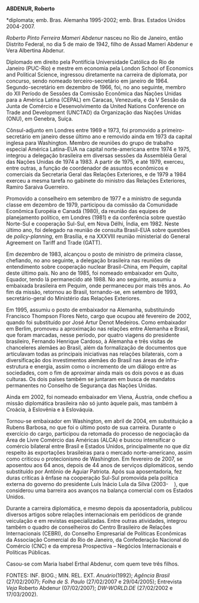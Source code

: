 **ABDENUR, Roberto**

\*diplomata; emb. Bras. Alemanha 1995-2002; emb. Bras. Estados Unidos
2004-2007.

*Roberto Pinto Ferreira Mameri Abdenur* nasceu no Rio de Janeiro, então
Distrito Federal, no dia 5 de maio de 1942, filho de Assad Mameri
Abdenur e Vera Albertina Abdenur.

Diplomado em direito pela Pontifícia Universidade Católica do Rio de
Janeiro (PUC-Rio) e mestre em economia pela London School of Economics
and Political Science, ingressou diretamente na carreira de diplomata,
por concurso, sendo nomeado terceiro-secretário em janeiro de 1964.
Segundo-secretário em dezembro de 1966, foi, no ano seguinte, membro do
XII Período de Sessões da Comissão Econômica das Nações Unidas para a
América Latina (CEPAL) em Caracas, Venezuela, e da V Sessão da Junta de
Comércio e Desenvolvimento da United Nations Conference on Trade and
Development (UNCTAD) da Organização das Nações Unidas (ONU), em Genebra,
Suíça.

Cônsul-adjunto em Londres entre 1969 e 1973, foi promovido a
primeiro-secretário em janeiro desse último ano e removido ainda em 1973
da capital inglesa para Washington. Membro de reuniões do grupo de
trabalho especial América Latina-EUA na capital norte-americana entre
1974 e 1975, integrou a delegação brasileira em diversas sessões da
Assembléia Geral das Nações Unidas de 1974 a 1983. A partir de 1975, e
até 1979, exerceu, entre outras, a função de coordenador de assuntos
econômicos e comerciais da Secretaria Geral das Relações Exteriores, e
de 1979 a 1984 exerceu a mesma tarefa no gabinete do ministro das
Relações Exteriores, Ramiro Saraiva Guerreiro.

Promovido a conselheiro em setembro de 1977 e a ministro de segunda
classe em dezembro de 1979, participou da comissão da Comunidade
Econômica Européia e Canadá (1980), da reunião das equipes de
planejamento político, em Londres (1981) e da conferência sobre questão
Norte-Sul e cooperação Sul-Sul, em Nova Délhi, Índia, em 1982. Neste
último ano, foi delegado na reunião de consulta Brasil-EUA sobre
questões de *policy-planning*, em Brasília, e na XXXVIII reunião
ministerial do General Agreement on Tariff and Trade (GATT).

Em dezembro de 1983, alcançou o posto de ministro de primeira classe,
chefiando, no ano seguinte, a delegação brasileira nas reuniões de
entendimento sobre cooperação nuclear Brasil-China, em Pequim, capital
deste último país. No ano de 1985, foi nomeado embaixador em Quito,
Equador, tendo lá permanecido até 1988. No ano seguinte, assumiu a
embaixada brasileira em Pequim, onde permaneceu por mais três anos. Ao
fim da missão, retornou ao Brasil, tornando-se, em setembro de 1993,
secretário-geral do Ministério das Relações Exteriores.

Em 1995, assumiu o posto de embaixador na Alemanha, substituindo
Francisco Thompson Flores Neto, cargo que ocupou até fevereiro de 2002,
quando foi substituído por José Artur Denot Medeiros. Como embaixador em
Berlim, promoveu a aproximação nas relações entre Alemanha e Brasil, que
foram marcadas, nesse período, por quatro viagens do presidente
brasileiro, Fernando Henrique Cardoso, à Alemanha e três visitas de
chanceleres alemães ao Brasil, além da formalização de documentos que
articulavam todas as principais iniciativas nas relações bilaterais, com
a diversificação dos investimentos alemães do Brasil nas áreas de
infra-estrutura e energia, assim como o incremento de um diálogo entre
as sociedades, com o fim de aproximar ainda mais os dois povos e as duas
culturas. Os dois países também se juntaram em busca de mandatos
permanentes no Conselho de Segurança das Nações Unidas.

Ainda em 2002, foi nomeado embaixador em Viena, Áustria, onde chefiou a
missão diplomática brasileira não só junto àquele país, mas também à
Croácia, à Eslovênia e à Eslováquia.

Tornou-se embaixador em Washington, em abril de 2004, em substituição a
Rubens Barbosa, no que foi o último posto de sua carreira. Durante o
exercício do cargo, participou da retomada do processo de negociação da
Área de Livre Comércio das Américas (ALCA) e buscou intensificar o
comércio bilateral entre Brasil e Estados Unidos, principalmente no que
diz respeito às exportações brasileiras para o mercado norte-americano,
assim como criticou o protecionismo de Washington. Em fevereiro de 2007,
se aposentou aos 64 anos, depois de 44 anos de serviços diplomáticos,
sendo substituído por Antônio de Aguiar Patriota. Após sua
aposentadoria, fez duras críticas à ênfase na cooperação Sul-Sul
promovida pela política externa do governo do presidente Luís Inácio
Lula da Silva (2003-    ), que considerou uma barreira aos avanços na
balança comercial com os Estados Unidos.

Durante a carreira diplomática, e mesmo depois da aposentadoria,
publicou diversos artigos sobre relações internacionais em periódicos de
grande veiculação e em revistas especializadas. Entre outras atividades,
integrou também o quadro de conselheiros do Centro Brasileiro de
Relações Internacionais (CEBRI), do Conselho Empresarial de Políticas
Econômicas da Associação Comercial do Rio de Janeiro, da Confederação
Nacional do Comércio (CNC) e da empresa Prospectiva – Negócios
Internacionais e Políticas Públicas.

Casou-se com Maria Isabel Erthal Abdenur, com quem teve três filhos.

FONTES: INF. BIOG.; MIN. REL. EXT. *Anuário*(1992); *Agência Brasil*
(27/02/2007); *Folha de S. Paulo* (27/02/2007 e 29/04/2005); Entrevista
*Veja* Roberto Abdenur (07/02/2007); *DW-WORLD.DE* (27/02/2002 e
17/03/2002).

 

 
